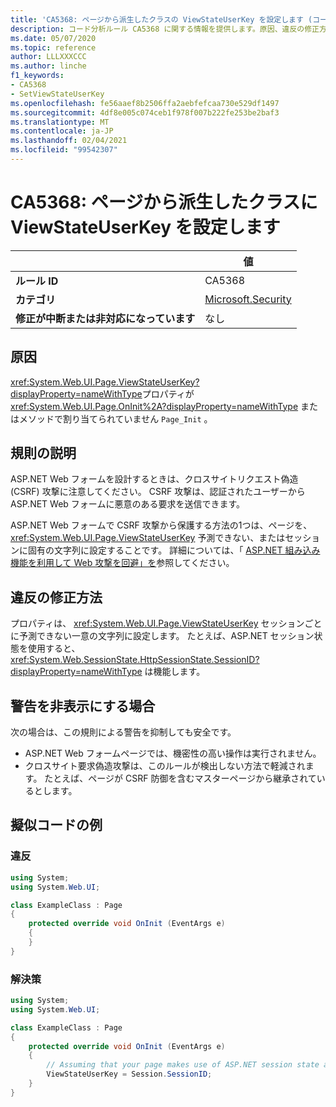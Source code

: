 ```yaml
---
title: 'CA5368: ページから派生したクラスの ViewStateUserKey を設定します (コード分析)'
description: コード分析ルール CA5368 に関する情報を提供します。原因、違反の修正方法、非表示にするタイミングなどが含まれます。
ms.date: 05/07/2020
ms.topic: reference
author: LLLXXXCCC
ms.author: linche
f1_keywords:
- CA5368
- SetViewStateUserKey
ms.openlocfilehash: fe56aaef8b2506ffa2aebfefcaa730e529df1497
ms.sourcegitcommit: 4df8e005c074ceb1f978f007b222fe253be2baf3
ms.translationtype: MT
ms.contentlocale: ja-JP
ms.lasthandoff: 02/04/2021
ms.locfileid: "99542307"
---
```

# <a name="ca5368-set-viewstateuserkey-for-classes-derived-from-page"></a>CA5368: ページから派生したクラスに ViewStateUserKey を設定します

| | 値 |
|-|-|
| **ルール ID** |CA5368|
| **カテゴリ** |[Microsoft.Security](security-warnings.md)|
| **修正が中断または非対応になっています** |なし|

## <a name="cause"></a>原因

<xref:System.Web.UI.Page.ViewStateUserKey?displayProperty=nameWithType>プロパティが <xref:System.Web.UI.Page.OnInit%2A?displayProperty=nameWithType> またはメソッドで割り当てられていません `Page_Init` 。

## <a name="rule-description"></a>規則の説明

ASP.NET Web フォームを設計するときは、クロスサイトリクエスト偽造 (CSRF) 攻撃に注意してください。 CSRF 攻撃は、認証されたユーザーから ASP.NET Web フォームに悪意のある要求を送信できます。

ASP.NET Web フォームで CSRF 攻撃から保護する方法の1つは、ページを、 <xref:System.Web.UI.Page.ViewStateUserKey> 予測できない、またはセッションに固有の文字列に設定することです。 詳細については、「 [ASP.NET 組み込み機能を利用して Web 攻撃を回避」を](/previous-versions/dotnet/articles/ms972969(v=msdn.10)#viewstateuserkey)参照してください。

## <a name="how-to-fix-violations"></a>違反の修正方法

プロパティは、 <xref:System.Web.UI.Page.ViewStateUserKey> セッションごとに予測できない一意の文字列に設定します。 たとえば、ASP.NET セッション状態を使用すると、 <xref:System.Web.SessionState.HttpSessionState.SessionID?displayProperty=nameWithType> は機能します。

## <a name="when-to-suppress-warnings"></a>警告を非表示にする場合

次の場合は、この規則による警告を抑制しても安全です。

- ASP.NET Web フォームページでは、機密性の高い操作は実行されません。
- クロスサイト要求偽造攻撃は、このルールが検出しない方法で軽減されます。 たとえば、ページが CSRF 防御を含むマスターページから継承されているとします。

## <a name="pseudo-code-examples"></a>擬似コードの例

### <a name="violation"></a>違反

```csharp
using System;
using System.Web.UI;

class ExampleClass : Page
{
    protected override void OnInit (EventArgs e)
    {
    }
}
```

### <a name="solution"></a>解決策

```csharp
using System;
using System.Web.UI;

class ExampleClass : Page
{
    protected override void OnInit (EventArgs e)
    {
        // Assuming that your page makes use of ASP.NET session state and the SessionID is stable.
        ViewStateUserKey = Session.SessionID;
    }
}
```
